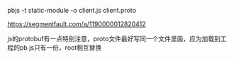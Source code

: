 pbjs -t static-module -o client.js client.proto

https://segmentfault.com/a/1190000012820412

js的protobuf有一点特别注意，proto文件最好写同一个文件里面，应为加载到工程的pb js只有一份，root相互替换
